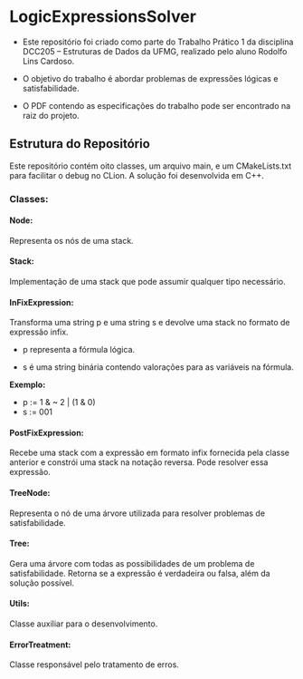 # LogicExpressionsSolver
- Este repositório foi criado como parte do Trabalho Prático 1 da disciplina DCC205 – Estruturas de Dados da UFMG, realizado pelo aluno Rodolfo Lins Cardoso. 
- O objetivo do trabalho é abordar problemas de expressões lógicas e satisfabilidade.

- O PDF contendo as especificações do trabalho pode ser encontrado na raiz do projeto.


## Estrutura do Repositório
Este repositório contém oito classes, um arquivo main, e um CMakeLists.txt para facilitar o debug no CLion. A solução foi desenvolvida em C++.

### Classes:
#### Node:
Representa os nós de uma stack.

#### Stack:
Implementação de uma stack que pode assumir qualquer tipo necessário.

#### InFixExpression:
Transforma uma string p e uma string s e devolve uma stack no formato de expressão infix.

- p representa a fórmula lógica.

- s é uma string binária contendo valorações para as variáveis na fórmula.

**Exemplo:**
- p := 1 & ~ 2 | (1 & 0)
- s := 001

#### PostFixExpression:

Recebe uma stack com a expressão em formato infix fornecida pela classe anterior e constrói uma stack na notação reversa.
Pode resolver essa expressão.

#### TreeNode:
Representa o nó de uma árvore utilizada para resolver problemas de satisfabilidade.

#### Tree:
Gera uma árvore com todas as possibilidades de um problema de satisfabilidade.
Retorna se a expressão é verdadeira ou falsa, além da solução possível.

#### Utils:
Classe auxiliar para o desenvolvimento.

#### ErrorTreatment:
Classe responsável pelo tratamento de erros.
